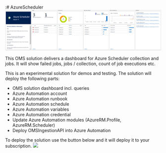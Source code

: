 :# AzureScheduler
![ScreenShot](https://raw.githubusercontent.com/stefanrothnet/AzureScheduler/master/images/OMSAzureScheduler.PNG)

This OMS solution delivers a dashboard for Azure Scheduler collection and jobs. It will show failed jobs, jobs / collection, count of job executions etc.

This is an experimental solution for demos and testing. The solution will deploy the following parts:

* OMS solution dashboard incl. queries
* Azure Automation account
* Azure Automation runbook
* Azure Automation schedule
* Azure Automation variables
* Azure Automation credential
* Update Azure Automation modules (AzureRM.Profile, AzureRM.Scheduler)
* Deploy OMSIngestionAPI into Azure Automation

To deploy the solution use the button below and it will deploy it to your subscription.
<a href="https://portal.azure.com/#create/Microsoft.Template/uri/https%3A%2F%2Fraw.githubusercontent.com%2Fstefanrothnet%2FAzureScheduler%2Fmaster%2Fazuredeploy.json" target="_blank">  <img src="http://azuredeploy.net/deploybutton.png"/></a>


